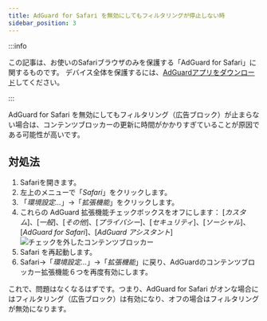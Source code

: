 ```yaml
---
title: AdGuard for Safari を無効にしてもフィルタリングが停止しない時
sidebar_position: 3
---
```


:::info

この記事は、お使いのSafariブラウザのみを保護する「AdGuard  for Safari」に関するものです。 デバイス全体を保護するには、[AdGuardアプリをダウンロード](https://agrd.io/download-kb-adblock)してください。

:::

AdGuard for Safari を無効にしてもフィルタリング（広告ブロック）が止まらない場合は、コンテンツブロッカーの更新に時間がかかりすぎていることが原因である可能性が高いです。

## 対処法

1. Safariを開きます。
2. 左上のメニューで「_Safari_」をクリックします。
3. 「_環境設定…_」→「_拡張機能_」をクリックします。
4. これらの AdGuard 拡張機能チェックボックスをオフにします： [_カスタム_]、[_一般_]、[_その他_]、[_プライバシー_]、[_セキュリティ_]、[_ソーシャル_]、[_AdGuard for Safari_]、[_AdGuard アシスタント_]
   ![チェックを外したコンテンツブロッカー](https://cdn.adtidy.org/content/Kb/ad_blocker/safari/adg-safari-unchecked-cbs.png)
5. Safari を再起動します。
6. Safari→「_環境設定..._」→「_拡張機能_」に戻り、AdGuardのコンテンツブロッカー拡張機能６つを再度有効にします。

これで、問題はなくなるはずです。つまり、AdGuard for Safari がオンな場合にはフィルタリング（広告ブロック）は有効になり、オフの場合はフィルタリングが無効になります。
